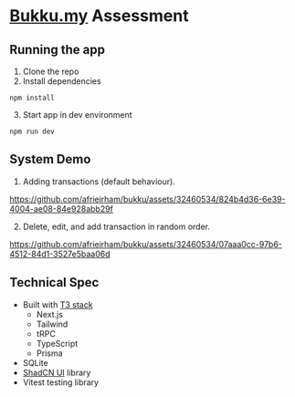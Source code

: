# [Bukku.my](https://bukku.my) Assessment

## Running the app
1. Clone the repo
2. Install dependencies
```
npm install
```
3. Start app in dev environment
```
npm run dev
```

## System Demo
1. Adding transactions (default behaviour).

https://github.com/afrieirham/bukku/assets/32460534/824b4d36-6e39-4004-ae08-84e928abb29f

2. Delete, edit, and add transaction in random order.

https://github.com/afrieirham/bukku/assets/32460534/07aaa0cc-97b6-4512-84d1-3527e5baa06d

## Technical Spec
- Built with [T3 stack](https://create.t3.gg)
  - Next.js
  - Tailwind
  - tRPC
  - TypeScript
  - Prisma
- SQLite
- [ShadCN UI](https://ui.shadcn.com) library
- Vitest testing library
